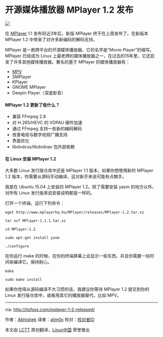 开源媒体播放器 MPlayer 1.2 发布
================================================================================
![](http://itsfoss.itsfoss.netdna-cdn.com/wp-content/uploads/2015/10/MPlayer-1.2.jpg)

在 [MPlayer][1] 1.1 发布将近3年后，新版 MPlayer 终于在上周发布了。在新版本 MPlayer 1.2 中带来了对许多新编码的解码支持。

MPlayer 是一款跨平台的开源媒体播放器。它的名字是“Movie Player”的缩写。MPlayer 已经成为 Linux 上最老牌的媒体播放器之一，在过去的15年里，它还启发了许多其他媒体播放器。著名的基于 MPlayer 的媒体播放器有：

- [MPV][2]
- SMPlayer
- KPlayer
- GNOME MPlayer
- Deepin Player（深度影音）

#### MPlayer 1.2 更新了些什么？ ####

- 兼容 FFmpeg 2.8
- 对 H.265/HEVC 的 VDPAU 硬件加速
- 通过 FFmpeg 支持一些新的编码解码
- 改善电视与数字视频广播支持
- 界面优化
- libdvdcss/libdvdnav 包外部依赖

#### 在 Linux 安装 MPlayer 1.2 ####

大多数 Linux 发行版仓库中还是 MPlayer 1.1 版本。如果你想使用新的 MPlayer 1.2 版本，你需要从源码手动编译，这对新手来说可能有点棘手。

我是在 Ubuntu 15.04 上安装的 MPlayer 1.2。除了需要安装 yasm 的地方以外，对所有 Linux 发行版来说安装说明都是一样的。

打开一个终端，运行下列命令：

    wget http://www.mplayerhq.hu/MPlayer/releases/MPlayer-1.2.tar.xz

    tar xvf MPlayer-1.1.1.tar.xz

    cd MPlayer-1.2

    sudo apt-get install yasm

    ./configure

在你运行 make 的时候，在你的终端屏幕上会显示一些东西，并且你需要一些时间来编译它。保持耐心。

    make

    sudo make install

如果你觉得从源码编译不大习惯的话，我建议你等待 MPlayer 1.2 提交到你的 Linux 发行版仓库中，或者用其它的播放器替代，比如 MPV。

--------------------------------------------------------------------------------

via: http://itsfoss.com/mplayer-1-2-released/

作者：[Abhishek][a]
译者：[alim0x](https://github.com/alim0x)
校对：[校对者ID](https://github.com/校对者ID)

本文由 [LCTT](https://github.com/LCTT/TranslateProject) 原创翻译，[Linux中国](http://linux.cn/) 荣誉推出

[a]:http://itsfoss.com/author/abhishek/
[1]:https://www.mplayerhq.hu/
[2]:http://mpv.io/
